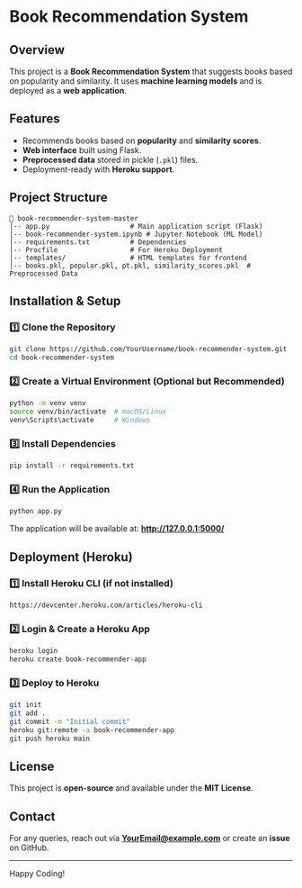 # Book Recommendation System

## Overview
This project is a **Book Recommendation System** that suggests books based on popularity and similarity. It uses **machine learning models** and is deployed as a **web application**.

## Features
- Recommends books based on **popularity** and **similarity scores**.
- **Web interface** built using Flask.
- **Preprocessed data** stored in pickle (`.pkl`) files.
- Deployment-ready with **Heroku support**.

## Project Structure
```
📁 book-recommender-system-master
│-- app.py                    # Main application script (Flask)
│-- book-recommender-system.ipynb # Jupyter Notebook (ML Model)
│-- requirements.txt          # Dependencies
│-- Procfile                  # For Heroku Deployment
│-- templates/                # HTML templates for frontend
│-- books.pkl, popular.pkl, pt.pkl, similarity_scores.pkl  # Preprocessed Data
```

## Installation & Setup
### 1️⃣ Clone the Repository
```bash
git clone https://github.com/YourUsername/book-recommender-system.git
cd book-recommender-system
```

### 2️⃣ Create a Virtual Environment (Optional but Recommended)
```bash
python -m venv venv
source venv/bin/activate  # macOS/Linux
venv\Scripts\activate     # Windows
```

### 3️⃣ Install Dependencies
```bash
pip install -r requirements.txt
```

### 4️⃣ Run the Application
```bash
python app.py
```
The application will be available at: **http://127.0.0.1:5000/**

## Deployment (Heroku)
### 1️⃣ Install Heroku CLI (if not installed)
```bash
https://devcenter.heroku.com/articles/heroku-cli
```

### 2️⃣ Login & Create a Heroku App
```bash
heroku login
heroku create book-recommender-app
```

### 3️⃣ Deploy to Heroku
```bash
git init
git add .
git commit -m "Initial commit"
heroku git:remote -a book-recommender-app
git push heroku main
```

## License
This project is **open-source** and available under the **MIT License**.

## Contact
For any queries, reach out via **YourEmail@example.com** or create an **issue** on GitHub.

---
Happy Coding!

